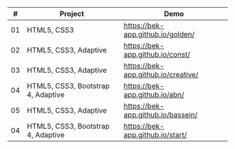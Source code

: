 
| #        | Project           | Demo  |
| ------------- |-------------| -----|
| 01 | HTML5, CSS3| https://bek-app.github.io/golden/ |
| 02 | HTML5, CSS3, Adaptive |   https://bek-app.github.io/const/ |
| 03 | HTML5, CSS3, Adaptive |  https://bek-app.github.io/creative/ |
| 04 | HTML5, CSS3, Bootstrap 4, Adaptive |  https://bek-app.github.io/abn/ |
| 05 | HTML5, CSS3, Adaptive |  https://bek-app.github.io/bassein/ |
| 04 | HTML5, CSS3, Bootstrap 4, Adaptive |  https://bek-app.github.io/start/ |



